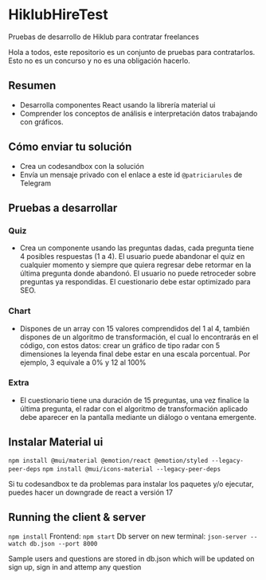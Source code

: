 # HiklubHireTest
Pruebas de desarrollo de Hiklub para contratar freelances
 
Hola a todos, este repositorio es un conjunto de pruebas para contratarlos. Esto no es un concurso y no es una obligación hacerlo.

## Resumen

- Desarrolla componentes React usando la librería material ui
- Comprender los conceptos de análisis e interpretación datos trabajando con gráficos.

## Cómo enviar tu solución

- Crea un codesandbox con la solución
- Envía un mensaje privado con el enlace a este id `@patriciarules` de Telegram

## Pruebas a desarrollar

### Quiz

- Crea un componente usando las preguntas dadas, cada pregunta tiene 4 posibles respuestas (1 a 4). El usuario puede abandonar el quiz en cualquier momento y siempre que quiera regresar debe retormar en la última pregunta donde abandonó. El usuario no puede retroceder sobre preguntas ya respondidas. El cuestionario debe estar optimizado para SEO.

### Chart

-  Dispones de un array con 15 valores comprendidos del 1 al 4, también dispones de un algoritmo de transformación, el cual lo encontrarás en el código, con estos datos: crear un gráfico de tipo radar con 5 dimensiones la leyenda final debe estar en una escala porcentual. Por ejemplo, 3 equivale a 0% y 12 al 100%

### Extra

- El cuestionario tiene una duración de 15 preguntas, una vez finalice la última pregunta, el radar con el algoritmo de transformación aplicado debe aparecer en la pantalla mediante un diálogo o ventana emergente.


## Instalar Material ui

`npm install @mui/material @emotion/react @emotion/styled --legacy-peer-deps`
`npm install @mui/icons-material --legacy-peer-deps`

Si tu codesandbox te da problemas para instalar los paquetes y/o ejecutar, puedes hacer un downgrade de react a versión 17

## Running the client & server

`npm install`
Frontend: `npm start`
Db server on new terminal: `json-server --watch db.json --port 8000`

Sample users and questions are stored in db.json which will be updated on sign up, sign in and attemp any question